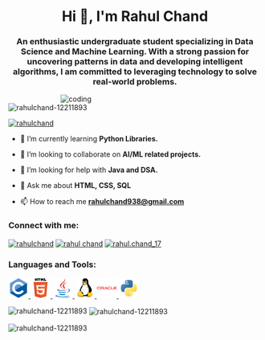 <h1 align="center">Hi 👋, I'm Rahul Chand</h1>
<h3 align="center">An enthusiastic undergraduate student specializing in Data Science and Machine Learning. With a strong passion for uncovering patterns in data and developing intelligent algorithms, I am committed to leveraging technology to solve real-world problems.</h3>
<img align="right" alt = "coding" width="400" src="https://camo.githubusercontent.com/19db51af5f90f1b152bc0b9078f5fe97053955be5074f03f17019c70345bdcdb/68747470733a2f2f6d69726f2e6d656469756d2e636f6d2f6d61782f313336302f302a37513379765349765f7430696f4a2d5a2e676966">

<p align="left"> <img src="https://komarev.com/ghpvc/?username=rahulchand-12211893&label=Profile%20views&color=0e75b6&style=flat" alt="rahulchand-12211893" /> </p>

<p align="left"> <a href="https://twitter.com/rahulchand" target="blank"><img src="https://img.shields.io/twitter/follow/rahulchand?logo=twitter&style=for-the-badge" alt="rahulchand" /></a> </p>

- 🌱 I’m currently learning **Python Libraries.**

- 👯 I’m looking to collaborate on **AI/ML related projects.**

- 🤝 I’m looking for help with **Java and DSA.**

- 💬 Ask me about **HTML, CSS, SQL**

- 📫 How to reach me **rahulchand938@gmail.com**

<h3 align="left">Connect with me:</h3>
<p align="left">
<a href="https://twitter.com/rahulchand" target="blank"><img align="center" src="https://raw.githubusercontent.com/rahuldkjain/github-profile-readme-generator/master/src/images/icons/Social/twitter.svg" alt="rahulchand" height="30" width="40" /></a>
<a href="https://linkedin.com/in/rahul chand" target="blank"><img align="center" src="https://raw.githubusercontent.com/rahuldkjain/github-profile-readme-generator/master/src/images/icons/Social/linked-in-alt.svg" alt="rahul chand" height="30" width="40" /></a>
<a href="https://instagram.com/rahul.chand_17" target="blank"><img align="center" src="https://raw.githubusercontent.com/rahuldkjain/github-profile-readme-generator/master/src/images/icons/Social/instagram.svg" alt="rahul.chand_17" height="30" width="40" /></a>
</p>

<h3 align="left">Languages and Tools:</h3>
<p align="left"> <a href="https://www.cprogramming.com/" target="_blank" rel="noreferrer"> <img src="https://raw.githubusercontent.com/devicons/devicon/master/icons/c/c-original.svg" alt="c" width="40" height="40"/> </a> <a href="https://www.w3.org/html/" target="_blank" rel="noreferrer"> <img src="https://raw.githubusercontent.com/devicons/devicon/master/icons/html5/html5-original-wordmark.svg" alt="html5" width="40" height="40"/> </a> <a href="https://www.java.com" target="_blank" rel="noreferrer"> <img src="https://raw.githubusercontent.com/devicons/devicon/master/icons/java/java-original.svg" alt="java" width="40" height="40"/> </a> <a href="https://www.linux.org/" target="_blank" rel="noreferrer"> <img src="https://raw.githubusercontent.com/devicons/devicon/master/icons/linux/linux-original.svg" alt="linux" width="40" height="40"/> </a> <a href="https://www.oracle.com/" target="_blank" rel="noreferrer"> <img src="https://raw.githubusercontent.com/devicons/devicon/master/icons/oracle/oracle-original.svg" alt="oracle" width="40" height="40"/> </a> <a href="https://www.python.org" target="_blank" rel="noreferrer"> <img src="https://raw.githubusercontent.com/devicons/devicon/master/icons/python/python-original.svg" alt="python" width="40" height="40"/> </a> </p>

<p><img align="left" src="https://github-readme-stats.vercel.app/api/top-langs?username=rahulchand-12211893&show_icons=true&locale=en&layout=compact" alt="rahulchand-12211893" /></p>

<p>&nbsp;<img align="center" src="https://github-readme-stats.vercel.app/api?username=rahulchand-12211893&show_icons=true&locale=en" alt="rahulchand-12211893" /></p>

<p><img align="center" src="https://github-readme-streak-stats.herokuapp.com/?user=rahulchand-12211893&" alt="rahulchand-12211893" /></p>
